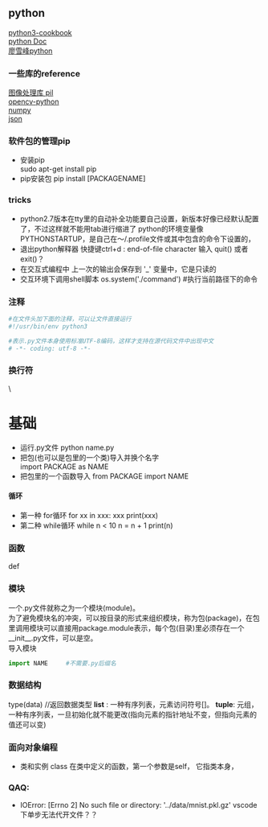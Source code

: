 python
------
[python3-cookbook](http://python3-cookbook.readthedocs.io/zh_CN/latest/index.html)  
[python Doc](https://docs.python.org/3/)  
[廖雪峰python](http://www.liaoxuefeng.com/wiki/0014316089557264a6b348958f449949df42a6d3a2e542c000)
### 一些库的reference
[图像处理库 pil](https://en.wikibooks.org/wiki/Python_Imaging_Library)  
[opencv-python](http://docs.opencv.org/master/d6/d00/tutorial_py_root.html)  
[numpy](https://docs.scipy.org/doc/numpy/reference/)  
[json](https://docs.python.org/3.6/library/json.html) 
### 软件包的管理pip
- 安装pip  
  sudo apt-get install pip 
- pip安装包
  pip install [PACKAGENAME]
### tricks
- python2.7版本在tty里的自动补全功能要自己设置，新版本好像已经默认配置了，不过这样就不能用tab进行缩进了
    python的环境变量像PYTHONSTARTUP，是自己在～/.profile文件或其中包含的命令下设置的，
- 退出python解释器
    快捷键ctrl+d : end-of-file character
    输入 quit() 或者 exit()？
- 在交互式编程中
    上一次的输出会保存到 '_' 变量中，它是只读的
- 交互环境下调用shell脚本
    os.system('./command') #执行当前路径下的命令
### 注释
```python
#在文件头加下面的注释，可以让文件直接运行
#!/usr/bin/env python3

#表示.py文件本身使用标准UTF-8编码，这样才支持在源代码文件中出现中文  
# -*- coding: utf-8 -*-
```
### 换行符
\
# 基础
- 运行.py文件
  python name.py
- 把包(也可以是包里的一个类)导入并换个名字    
  import PACKAGE as NAME 
- 把包里的一个函数导入
  from PACKAGE import NAME
#### 循环
- 第一种 for循环
for xx in xxx:
  xxx
print(xxx)
- 第二种 while循环
while n < 10
  n = n + 1
print(n)

### 函数
def 
### 模块
一个.py文件就称之为一个模块(module)。  
为了避免模块名的冲突，可以按目录的形式来组织模块，称为包(package)，在包里调用模块可以直接用package.module表示，每个包(目录)里必须存在一个__init__.py文件，可以是空。  
导入模块
```python
import NAME     #不需要.py后缀名
```

### 数据结构
type(data) //返回数据类型
**list** : 一种有序列表，元素访问符号[]。
**tuple**: 元组，一种有序列表，一旦初始化就不能更改(指向元素的指针地址不变，但指向元素的值还可以变)

### 面向对象编程
- 类和实例
  class
  在类中定义的函数，第一个参数是self， 它指类本身，


### QAQ:
- IOError: [Errno 2] No such file or directory: '../data/mnist.pkl.gz'
  vscode下单步无法代开文件？？


